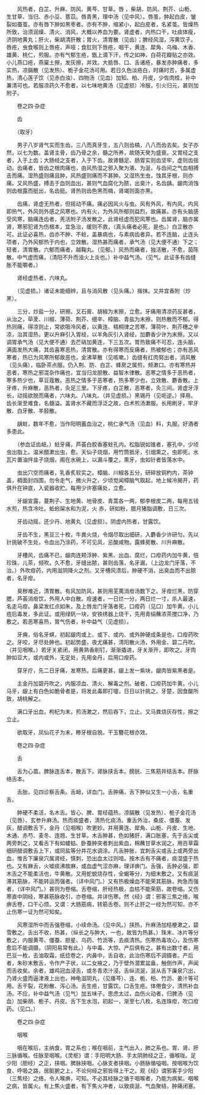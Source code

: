 <!-- { "loadSidebar": true } -->
　　风热者，白芷、升麻、防风、黄芩、甘草。唇 ，柴胡、防风、荆芥、山栀、生甘草、当归、赤小豆、薏苡。唇青黑，理中汤（见中风）。唇茧，肿起白皮，皱裂如蚕茧。亦有唇下肿如黑枣者。亦有不肿，缩紧小，起白皮者，名紧茧。皆燥热所致，治须润燥、清火、消风，大概以养血为要。肾虚者，内热口干，吐痰体瘦，济阴地黄丸；肝火，柴胡清肝散；胃火，清胃散（见齿）；脾经风湿，泻黄饮子。唇疮，虫食喉则上唇疮，声哑；食肛则下唇疮，咽干，黄连、犀角、乌梅、木香、雄黄、桃仁，煎服。亦有气郁生疮，甑上滴下汗，传之如神，白荷花瓣贴之亦效。小儿燕口疮，燕窠土擦，发灰擦，并效。大抵唇、口、舌诸疮，暴发赤肿痛者，多实热，凉膈散（见发热）、栀子金花汤可用。若日久色淡疮白，时痛时否，多属虚热，清心莲子饮（见赤白浊）、四物汤（见血）加知、柏、丹皮，少佐肉桂，补中兼清可也。若服凉药久不愈者，以七味地黄汤（见虚损）冷服，引火归元，甚则加附子。

　　卷之四·杂症

　　齿

　　（取牙）

　　男子八岁肾气实而生齿，三八而真牙生，五八则齿槁，八八而齿去矣。女子亦然，以七为数。盖肾主骨，齿乃骨之余，髓之所养，故随天癸为盛衰。又胃经之支者，入于上齿；大肠经之支者，入于下齿。故肾髓足、肠胃实则齿坚牢，虚则齿摇动。齿痛者，皆齿之根肉痛也，由风热湿之邪入聚为液、为涎，与齿间之气血相搏击而痛。湿热盛则痛且肿，风热盛则痛而不甚肿。又湿热生虫，蚀其牙根，则亦痛。又风热盛，搏击于血则血出，甚则气血腐化为脓，出臭汁，名齿龋。龈肉消蚀则齿根露而挺出，名齿挺。肾热则齿色黑而槁，肾竭则面亦黑。

　　齿痛，肾虚无热者，但摇动不痛。痛必因风火与虫。风有外风，有内风，内风即热气，外风则外感之风寒也。内有火，为外风所郁则益烈，故痛甚。亦有头脑感受风寒，脑痛连齿者，羌活附子汤发散之，此肾经虚而犯风寒也。齿属肾，脑亦属肾，寒邪犯肾为伤根本，宜急治，缓则不救，（真头痛者必死，是也。）白芷散亦可。此证必喜热，齿亦不肿、不蛀，盖暴病也，与素病齿者异。若不连脑，止连头项者，乃外风郁热于内也，立效散。湿热甚而痛者，承气汤（见大便不通）下之；轻者，清胃散。六郁而痛者，越鞠丸。（见郁。）风热而痛者，独活散，不愈，茵陈散。中气虚而痛，（清阳不升而浊火上炎也。）补中益气汤。（见气。此证多有齿缝胀不能嚼者。）

　　肾经虚热者，六味丸。

　　（见虚损。）诸证未能细辨，且与消风散（见头痛。）揩抹。又并宜香附（炒黑）。

　　三分，炒盐一分，研擦。又石膏、胡椒为末擦，立愈。牙痛用清凉药反甚者，从治之，荜茇、川椒、薄荷、荆芥、细辛、樟脑、青盐为末擦，则热散而不郁。得热则痛，得凉则止，常欲吸冷风者，以黄连、梧桐律之苦寒，薄荷叶、荆芥穗之辛凉，治其湿热，更以升麻引入胃经，以羊角灰引入肾经，加麝香少许为末擦。又以调胃承气汤（见大便不通）去芒硝加黄连，下三五次。胃热致痛不可忍，连头脑，满面发热大痛，其齿喜寒恶热，清胃散。亦有得寒而反痛者，热被郁也；亦有恶风寒者，热已为风寒所郁故恶也，金沸草散（见咳嗽。）齿缝有红肉努出者，消风散（见头痛），临卧茶点服。仍入荆、防、白芷、蜂房之属煎，频漱口。亦有寒热并恶者，寒热之邪混杂作痛也，宜当归龙胆散、益智木律散。恶寒之情多于恶热者，寒多热少也，草豆蔻散。恶热之情多于恶寒者，热多寒少也，立效散、麝香散。上牙疼，升麻散，恶热者，灸足三里。下牙疼，白芷散，恶寒者，灸三间。肾虚牙浮长，动摇欲脱而痛者，六味丸、八味丸、（并见虚损。）黑锡丹（见呃逆。）择用。齿长渐至难食，名髓溢。盖肾水不藏而浮泛之故，白术煎汤漱服。长用刷牙，牢牙散、白牙散、羊胫散。

　　龋蛀，数年不愈，当作阳明蓄血治之，桃仁承气汤（见血）料，丸服。好酒者多患此。

　　（参血证齿衄。）蛀牙痛，芦荟白胶香塞蛀孔内。松脂锐如锥者，塞孔中，少顷虫出脂上。温米醋漱出虫，愈。天仙子烧烟，用竹筒抵牙，引烟熏之，虫即死。水瓦片置油拌韭子烧烟，阁在水碗上，以漏斗覆之，熏牙，虫如针者皆落水中。

　　虫出穴空而痛者，乳香炙软实之。樟脑、川椒各五分，研碎放铜杓内，茶钟盖，稠面封四围，勿令走气，微火升之，少顷觉闻樟脑气取起，地上候冷揭开，药俱升在钟底，入瓷器收贮。每用少许塞痛处，立愈。

　　牙龈宣露，蔓荆子、生地黄、地骨皮、青蒿各一两，郁李根皮二两，每用五钱水煎，热含冷吐。蚯蚓屎水和为泥，火 赤，研如粉，腊月猪脂调敷，日三次。

　　牙齿动摇，还少丹、地黄丸（见虚损）。阴虚内热者，甘露饮。

　　牙齿不生，黑豆三十枚，牛粪火烧，令烟尽取出细研，入麝香少许研匀。先以针挑破不生处，令血出乃涂药，不可见风，忌酸咸物。露蜂房散、川升麻散。

　　牙槽风，齿痛不已，龈肉连颊浮肿、紫黑、出血、腐烂，口疳药内加牛黄，倍珍珠、儿茶，频吹。久不愈，牙缝出脓，甚则齿落，名牙漏，（上边龙门牙落，不治。）外吹疳药，内用滋阴降火之剂。又牙槽风溃后，肿硬不消，出臭血而不出脓者，名牙疳。

　　臭秽难近，清胃散。有风加防风，甚则用芜荑消疳汤数下之。牙疳烂黑，防穿腮，芦荟消疳饮，外用人中白散。疳速者，一日烂一分，两日烂一寸，杀人最速，名走马疳。鼻梁发红点如朱，及上唇龙门牙落者死，口疳药（见口）加牛黄。小儿痘后毒发，多此证。或用绿矾一块，安铁绣器上烧干，先用青绢蘸浓茶搅口净，乃敷之。若恶寒喜热，胃气伤者，补中益气（见虚损）。

　　牙痈，俗名牙蜞，初起龈肉或上、或下、或内、或外肿硬成条是也，口疳药吹之。牙咬，牙尽处肿也。初起势盛，夜尤痛甚，清阳散火汤，外用金、碧二丹吹。（并见咽喉。）若牙关紧闭，用黄熟香削钉，渐渐撬进，牙关渐开，即吹之。牙肉肿如豆大，或内或外，无定处，先用金丹，后用口疳药。

　　穿牙疔，先二日牙痛，发寒热，后痛更甚，龈上发一紫块，龈肉皆紫黑者是。

　　主金丹加碧丹吹之，内服凉血、清火、解毒之剂。破者，口疳药加牛黄。小儿马牙，龈上有白色如脆骨者是，将发此毒即打嚏，日日以针挑之。牙楚，因食酸所致，胡桃解之。

　　满口牙出血，枸杞为末，煎汤漱之，然后吞下，立止。又马粪烧灰存性，擦之立止。

　　欲取牙，凤仙花子为末，糁牙根自脱。干玉簪花根亦效。

　　卷之四·杂症

　　舌

　　舌为心苗。脾脉连舌本，散舌下。肾脉挟舌本。膀胱、三焦筋并结舌本。肝脉络舌本。

　　舌胎，见四诊察舌条。舌衄，详血门。舌肿痛，舌下肿似又生一小舌，名重舌。

　　肿硬不柔活，名木舌。皆心、脾、胃经蕴热，凉膈散（见发热）、栀子金花汤（见唇）、玄参升麻汤。热而痰盛者，清热化痰汤。重舌外治，桑皮、僵蚕、发灰，醋调敷舌下，金丹（见咽喉）吹更妙。并用黄连、犀角、山栀、丹皮、生地、木通、赤芍、麦冬、连翘、生甘草。木舌肿甚，色如猪肝，满口胀塞，先于舌尖或两旁刺之，又看舌下有如蝼蛄、卧蚕肿突者刺出紫血，棉蘸甘草水润之，用百草霜细研醋调敷舌上下，或同盐等分井花水调涂。凡舌肿胀，宜刺舌尖或舌上或两旁出血，惟舌下廉泉穴属肾经，慎刺，恐出血太过则喑。按木舌有不痛者，痰湿盛于热也。又有麻舌，火嘘痰沸故麻，或血虚气涩亦麻，理详痹门。舌强，舌肿必强，即木舌之不能柔活也，牛黄散。又用蛇蜕烧存性，全蝎等分，为细末敷之。又有痰涎滞其筋脉，不能转运而强者。（详中风门。）又有热极燥血不能荣其筋脉，拘急而强者，（详中风门。）甚则为卷缩。舌卷缩，肝经热极，血枯不能荣筋，故卷缩。又伤寒直中阴经，寒甚筋脉收引，亦卷缩。并详伤寒。然《经》谓：邪客三焦之络，喉痹舌卷，口干心烦。又谓：大肠筋病，转筋舌卷。则不止肝之一经为然可知，亦不止伤寒一证为然可知矣。

　　风寒湿所中而舌强卷缩，小续命汤。（见中风。）挟热，升麻汤加桔梗漱之，碧雪敷之。舌出不收，热甚，（纵长之与肿大，一也，故皆为热甚。）珠末、冰片等分敷之，内服黄芩、僵蚕、胆星、乌药、竹沥等，去痰清热。伤寒热毒攻心，及伤寒愈后不能调摄，（阴阳易常有此。）与中毒、大惊、产后俱有之。甚有出数寸者，用巴豆一枚，去油取霜，纸捻卷之，内鼻中，舌自收，此治伤寒后不调摄者。产后者，朱砂末敷舌，令作产子状，以二女掖之，乃于壁外潜累盆盎，触倒作声，声闻而舌收矣。余者，雄鸡冠血浸舌，或冬青浓汁浸。舌纵流涎，涎从舌下廉泉穴出，乃肾火盛而逼津液上出也，神龟滋阴丸，（见痿芩）、连、栀、柏、竹沥、姜汁等可用。舌干裂，花粉散、泻心汤。舌生疮，甘露饮。口舌生疮。体倦食少，清热补血汤。不应，补中益气汤（见气）加五味子。思虑太过，血伤火动者，归脾汤（见血）加柴胡、栀子、丹皮。舌下生水泡，初起一，渐至七八枚，名连珠疳，吹口疳药。（见口。）

　　卷之四·杂症

　　咽喉

　　咽在喉后，主纳食，胃之系也；喉在咽前，主气出入，肺之系也。胃、肾、肝三脉循喉。任脉至咽喉。《灵枢》谓：手阳明大肠、手太阴肺经之正，循喉咙。足少阳（胆经）之正，挟咽。脾脉挟咽。心脉支者挟咽。小肠脉循嗌咽。按咽喉为饮食、呼吸之路，居脏腑之上，不论何经之邪皆得上干之。观《经》谓邪客手少阳（三焦经）之络，令人喉痹，可知。不必其经脉之循于咽喉者，乃能为病矣。咽喉之病，皆属火。有上焦火盛者，有下焦火冲者，以致痰涎、气血聚结，肿痛闭塞。

